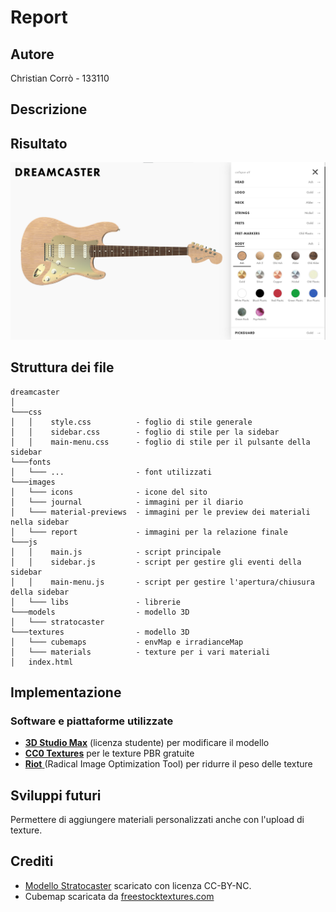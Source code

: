 # Report

## Autore
Christian Corrò - 133110

## Descrizione

## Risultato
<img src="images/report/final.png" alt="Risultato finale">

## Struttura dei file
```
dreamcaster 
│
└───css                     
│   │    style.css          - foglio di stile generale
│   │    sidebar.css        - foglio di stile per la sidebar
│   │    main-menu.css      - foglio di stile per il pulsante della sidebar
└───fonts  
│   └─── ...                - font utilizzati 
└───images  
│   └─── icons              - icone del sito             
│   └─── journal            - immagini per il diario              
│   └─── material-previews  - immagini per le preview dei materiali nella sidebar             
│   └─── report             - immagini per la relazione finale
└───js  
│   │    main.js            - script principale          
│   │    sidebar.js         - script per gestire gli eventi della sidebar          
│   │    main-menu.js       - script per gestire l'apertura/chiusura della sidebar          
│   └─── libs               - librerie
└───models                  - modello 3D
│   └─── stratocaster
└───textures                - modello 3D
│   └─── cubemaps           - envMap e irradianceMap
│   └─── materials          - texture per i vari materiali
│   index.html             
```

## Implementazione
### Software e piattaforme utilizzate
* [**3D Studio Max**](https://www.autodesk.com/products/3ds-max/) (licenza studente) per modificare il modello
* [**CC0 Textures**](https://cc0textures.com/) per le texture PBR gratuite
* [**Riot** ](https://cc0textures.com/)(Radical Image Optimization Tool) per ridurre il peso delle texture

## Sviluppi futuri
Permettere di aggiungere materiali personalizzati anche con l'upload di texture.

## Crediti
* [Modello Stratocaster](https://evermotion.org/downloads/show/322/fender-stratocaster-3d-model#x) scaricato con licenza CC-BY-NC.
* Cubemap scaricata da [freestocktextures.com](https://freestocktextures.com/)
